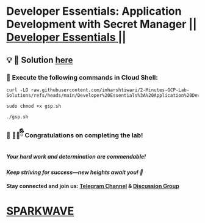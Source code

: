 # Developer Essentials: Application Development with Secret Manager || [Developer Essentials ](https://www.cloudskillsboost.google/games/6396/labs/40299) ||

## 💡 **🔑 Solution [here](https://youtu.be/Ygv9auKJAcU)**

### 🚀 **Execute the following commands in Cloud Shell:**  


```
curl -LO raw.githubusercontent.com/imharshtiwari/2-Minutes-GCP-Lab-Solutions/refs/heads/main/Developer%20Essentials%3A%20Application%20Development%20with%20Secret%20Manager/gsp.sh

sudo chmod +x gsp.sh

./gsp.sh
```



### 🎉 🐻‍❄️ྀིྀི **Congratulations on completing the lab!**  

##### *Your hard work and determination are commendable!*  

#### *Keep striving for success—new heights await you! 🚀*

#### **Stay connected and join us:** [Telegram Channel](https://t.me/sparkwave.01) & [Discussion Group](https://t.me/sparkwave.01chats) 

# [SPARKWAVE](https://www.youtube.com/@sparkwave.01)
